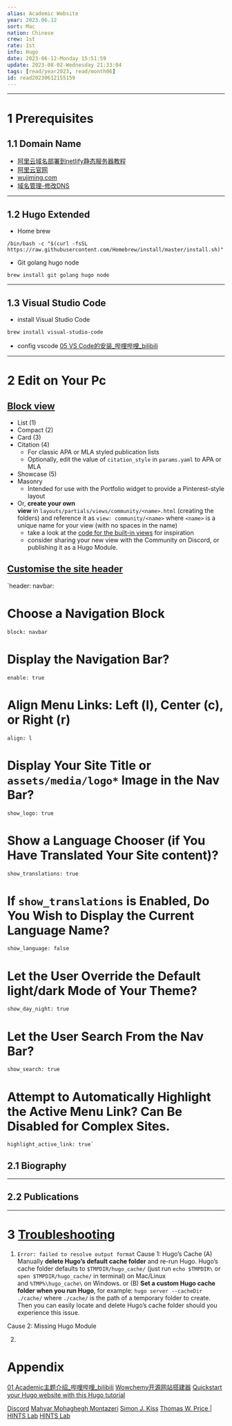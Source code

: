 ```yaml
---
alias: Academic Website
year: 2023.06.12
sort: Mac
nation: Chinese
crew: 1st
rate: 1st
info: Hugo
date: 2023-06-12-Monday 15:51:59
update: 2023-08-02-Wednesday 21:33:04
tags: [read/year2023, read/month06]
id: read20230612155159
---
```

---

# 1 Prerequisites

## 1.1 Domain Name

- [阿里云域名部署到netlify静态服务器教程](https://jingyan.baidu.com/article/3c343ff73872d54c3679632c.html)
- [阿里云官网](https://cn.aliyun.com/)
- [wujiming.com](https://www.wujiming.com)
- [域名管理-修改DNS](https://dc.console.aliyun.com/next/index?spm=5176.12818093.console-base.ddomain.29b916d0qKzdGB#/domain-list/all)
---

## 1.2 Hugo Extended

- Home brew
```
/bin/bash -c "$(curl -fsSL https://raw.githubusercontent.com/Homebrew/install/master/install.sh)"
```

- Git golang hugo node
```
brew install git golang hugo node
```
---

## 1.3 Visual Studio Code

- install Visual Studio Code
```
brew install visual-studio-code
```

- config vscode 
[05 VS Code的安装\_哔哩哔哩\_bilibili](https://www.bilibili.com/video/BV1m4411c7ia?p=5&vd_source=4f4f9eaa7c3c2df88a108df3464284bc)

---


# 2 Edit on Your Pc


## [Block view](https://wowchemy.com/docs/getting-started/page-builder/)
- List (1)
- Compact (2)
- Card (3)
- Citation (4)
    - For classic APA or MLA styled publication lists
    - Optionally, edit the value of `citation_style` in `params.yaml` to APA or MLA
- Showcase (5)
- Masonry
    - Intended for use with the Portfolio widget to provide a Pinterest-style layout
- Or, **create your own view** in `layouts/partials/views/community/<name>.html` (creating the folders) and reference it as `view: community/<name>` where `<name>` is a unique name for your view (with no spaces in the name)
    - take a look at the [code for the built-in views](https://github.com/wowchemy/wowchemy-hugo-themes/tree/main/modules/wowchemy/layouts/partials/views) for inspiration
    - consider sharing your new view with the Community on Discord, or publishing it as a Hugo Module.



## [Customise the site header](https://wowchemy.com/docs/getting-started/customization/)
`header:
  navbar:
# Choose a Navigation Block
    block: navbar
# Display the Navigation Bar?
    enable: true
# Align Menu Links: Left (l), Center (c), or Right (r)
    align: l
# Display Your Site Title or `assets/media/logo*` Image in the Nav Bar?
    show_logo: true
# Show a Language Chooser (if You Have Translated Your Site content)?
    show_translations: true
# If `show_translations` is Enabled, Do You Wish to Display the Current Language Name?
    show_language: false
# Let the User Override the Default light/dark Mode of Your Theme?
    show_day_night: true
# Let the User Search From the Nav Bar?
    show_search: true
# Attempt to Automatically Highlight the Active Menu Link? Can Be Disabled for Complex Sites.
    highlight_active_link: true`


## 2.1 Biography


---

## 2.2 Publications




---



# 3 [Troubleshooting](https://wowchemy.com/docs/hugo-tutorials/troubleshooting/#error-file-not-found-or-failed-to-extract)

1. `Error: failed to resolve output format`
Cause 1: Hugo’s Cache
	(A) Manually **delete Hugo’s default cache folder** and re-run Hugo. Hugo’s cache folder defaults to `$TMPDIR/hugo_cache/` (just run  `echo $TMPDIR\` or `open $TMPDIR/hugo_cache/` in terminal) on Mac/Linux and `%TMP%\hugo_cache\` on Windows.
	or (B) **Set a custom Hugo cache folder when you run Hugo**, for example: `hugo server --cacheDir ./cache/` where `./cache/` is the path of a temporary folder to create. Then you can easily locate and delete Hugo’s cache folder should you experience this issue.
	
Cause 2: Missing Hugo Module

2. 


# Appendix

[01 Academic主题介绍\_哔哩哔哩\_bilibili](https://www.bilibili.com/video/BV1iA411v7Gi?p=2&vd_source=4f4f9eaa7c3c2df88a108df3464284bc)
[Wowchemy开源网站搭建器](https://wowchemy.com/)
[Quickstart your Hugo website with this Hugo tutorial](https://wowchemy.com/docs/getting-started/install-hugo-extended/)

[Discord](https://discord.com/channels/722225264733716590/738922126966521907)
[Mahyar Mohaghegh Montazeri](https://www.mahyarmmontazeri.com/)
[Simon J. Kiss](https://sjkiss.github.io/)
[Thomas W. Price | HINTS Lab](https://isnap.csc.ncsu.edu/home/public/authors/thomas-w-price/)
[HINTS Lab](https://isnap.csc.ncsu.edu/home/public/)